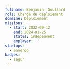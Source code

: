 ```yaml
---
fullname: Benjamin  Goullard
role: Chargé de déploiement
domaine: Déploiement
missions:
  - start: 2022-09-12
    end: 2024-01-25
    status: independent
    employer: ''
startups:
  - envergo
badges:
  - segur
---
```

